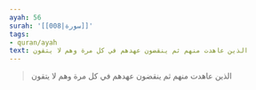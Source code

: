 ```yaml
---
ayah: 56
surah: '[[008|سورة]]'
tags:
- quran/ayah
text: الذين عاهدت منهم ثم ينقضون عهدهم في كل مرة وهم لا يتقون
---
```

> الذين عاهدت منهم ثم ينقضون عهدهم في كل مرة وهم لا يتقون
